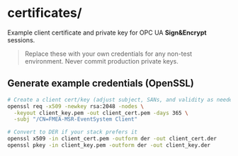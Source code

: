 # certificates/

Example client certificate and private key for OPC UA **Sign&Encrypt** sessions.

> Replace these with your own credentials for any non-test environment. Never commit production private keys.

## Generate example credentials (OpenSSL)
```bash
# Create a client cert/key (adjust subject, SANs, and validity as needed)
openssl req -x509 -newkey rsa:2048 -nodes \
  -keyout client_key.pem -out client_cert.pem -days 365 \
  -subj "/CN=FMEA-MSR-EventSystem Client"

# Convert to DER if your stack prefers it
openssl x509 -in client_cert.pem -outform der -out client_cert.der
openssl pkey -in client_key.pem -outform der -out client_key.der
